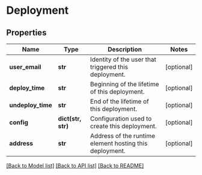 # Deployment

## Properties
Name | Type | Description | Notes
------------ | ------------- | ------------- | -------------
**user_email** | **str** | Identity of the user that triggered this deployment. | [optional] 
**deploy_time** | **str** | Beginning of the lifetime of this deployment. | [optional] 
**undeploy_time** | **str** | End of the lifetime of this deployment. | [optional] 
**config** | **dict(str, str)** | Configuration used to create this deployment. | [optional] 
**address** | **str** | Address of the runtime element hosting this deployment. | [optional] 

[[Back to Model list]](../README.md#documentation-for-models) [[Back to API list]](../README.md#documentation-for-api-endpoints) [[Back to README]](../README.md)



